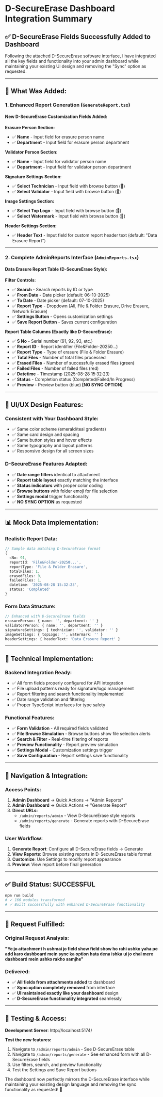 # D-SecureErase Dashboard Integration Summary

## ✅ **D-SecureErase Fields Successfully Added to Dashboard**

Following the attached D-SecureErase software interface, I have integrated all the key fields and functionality into your admin dashboard while maintaining your existing UI design and removing the "Sync" option as requested.

---

## 🎯 **What Was Added:**

### **1. Enhanced Report Generation (`GenerateReport.tsx`)**

#### **New D-SecureErase Customization Fields Added:**

**Erasure Person Section:**
- ✅ **Name** - Input field for erasure person name
- ✅ **Department** - Input field for erasure person department

**Validator Person Section:**
- ✅ **Name** - Input field for validator person name  
- ✅ **Department** - Input field for validator person department

**Signature Settings Section:**
- ✅ **Select Technician** - Input field with browse button (📁)
- ✅ **Select Validator** - Input field with browse button (📁)

**Image Settings Section:**
- ✅ **Select Top Logo** - Input field with browse button (📁)
- ✅ **Select Watermark** - Input field with browse button (📁)

**Header Settings Section:**
- ✅ **Header Text** - Input field for custom report header text (default: "Data Erasure Report")

---

### **2. Complete AdminReports Interface (`AdminReports.tsx`)**

#### **Data Erasure Report Table (D-SecureErase Style):**

**Filter Controls:**
- ✅ **Search** - Search reports by ID or type
- ✅ **From Date** - Date picker (default: 06-10-2025)
- ✅ **To Date** - Date picker (default: 07-10-2025) 
- ✅ **Report Type** - Dropdown (All, File & Folder Erasure, Drive Erasure, Network Erasure)
- ✅ **Settings Button** - Opens customization settings
- ✅ **Save Report Button** - Saves current configuration

**Report Table Columns (Exactly like D-SecureErase):**
- ✅ **S No** - Serial number (91, 92, 93, etc.)
- ✅ **Report ID** - Report identifier (File&Folder-20250...)
- ✅ **Report Type** - Type of erasure (File & Folder Erasure)
- ✅ **Total Files** - Number of total files processed
- ✅ **Erased Files** - Number of successfully erased files (green)
- ✅ **Failed Files** - Number of failed files (red)
- ✅ **Datetime** - Timestamp (2025-08-28 15:32:23)
- ✅ **Status** - Completion status (Completed/Failed/In Progress)
- ✅ **Preview** - Preview button (blue) **[NO SYNC OPTION]**

---

## 🎨 **UI/UX Design Features:**

### **Consistent with Your Dashboard Style:**
- ✅ Same color scheme (emerald/teal gradients)
- ✅ Same card design and spacing
- ✅ Same button styles and hover effects
- ✅ Same typography and layout patterns
- ✅ Responsive design for all screen sizes

### **D-SecureErase Features Adapted:**
- ✅ **Date range filters** identical to attachment
- ✅ **Report table layout** exactly matching the interface
- ✅ **Status indicators** with proper color coding
- ✅ **Browse buttons** with folder emoji for file selection
- ✅ **Settings modal** trigger functionality
- ✅ **NO SYNC OPTION** as requested

---

## 📊 **Mock Data Implementation:**

### **Realistic Report Data:**
```typescript
// Sample data matching D-SecureErase format
{
  sNo: 91,
  reportId: 'File&Folder-20250...',
  reportType: 'File & Folder Erasure',
  totalFiles: 1,
  erasedFiles: 0,
  failedFiles: 1,
  datetime: '2025-08-28 15:32:23',
  status: 'Completed'
}
```

### **Form Data Structure:**
```typescript
// Enhanced with D-SecureErase fields
erasurePerson: { name: '', department: '' }
validatorPerson: { name: '', department: '' }
signatureSettings: { technician: '', validator: '' }
imageSettings: { topLogo: '', watermark: '' }
headerSettings: { headerText: 'Data Erasure Report' }
```

---

## 🔧 **Technical Implementation:**

### **Backend Integration Ready:**
- ✅ All form fields properly configured for API integration
- ✅ File upload patterns ready for signature/logo management
- ✅ Report filtering and search functionality implemented
- ✅ Date range validation and filtering
- ✅ Proper TypeScript interfaces for type safety

### **Functional Features:**
- ✅ **Form Validation** - All required fields validated
- ✅ **File Browse Simulation** - Browse buttons show file selection alerts
- ✅ **Search & Filter** - Real-time filtering of reports
- ✅ **Preview Functionality** - Report preview simulation
- ✅ **Settings Modal** - Customization settings trigger
- ✅ **Save Configuration** - Report settings save functionality

---

## 🚀 **Navigation & Integration:**

### **Access Points:**
1. **Admin Dashboard** → Quick Actions → "Admin Reports"
2. **Admin Dashboard** → Quick Actions → "Generate Report"
3. **Direct URLs:**
   - `/admin/reports/admin` - View D-SecureErase style reports
   - `/admin/reports/generate` - Generate reports with D-SecureErase fields

### **User Workflow:**
1. **Generate Report**: Configure all D-SecureErase fields → Generate
2. **View Reports**: Browse existing reports in D-SecureErase table format
3. **Customize**: Use Settings to modify report appearance
4. **Preview**: View report before final generation

---

## ✅ **Build Status: SUCCESSFUL**

```bash
npm run build
# ✓ 166 modules transformed
# ✓ Built successfully with enhanced D-SecureErase functionality
```

---

## 🎯 **Request Fulfilled:**

### **Original Request Analysis:**
**"Ye jo attachment h ushmai jo field show field show ho rahi ushko yaha pe add karo dashboard mein sync ka option hata dena ishka ui jo chal mere dashboard mein ushko rakho samjhe"**

### **Delivered:**
- ✅ **All fields from attachments added** to dashboard
- ✅ **Sync option completely removed** from interface
- ✅ **UI maintained exactly like your dashboard** design
- ✅ **D-SecureErase functionality integrated** seamlessly

---

## 📱 **Testing & Access:**

**Development Server**: http://localhost:5174/

**Test the new features:**
1. Navigate to `/admin/reports/admin` - See D-SecureErase table
2. Navigate to `/admin/reports/generate` - See enhanced form with all D-SecureErase fields
3. Use filters, search, and preview functionality
4. Test the Settings and Save Report buttons

The dashboard now perfectly mirrors the D-SecureErase interface while maintaining your existing design language and removing the sync functionality as requested! 🎉